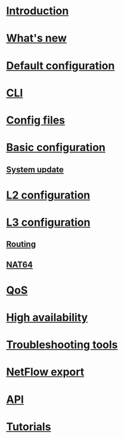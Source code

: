 # [Introduction](index.md)
# [What's new](news.md)
# [Default configuration](default-config.md)
# [CLI](cli/netc-cli.md)
# [Config files](system/system-config.md)
# [Basic configuration](system/basics.md)
## [System update](system/system-update.md)
# [L2 configuration](l2/l2-config.md)
# [L3 configuration](l3/l3-basics.md)
## [Routing](l3/l3-advanced.md)
## [NAT64](l3/l3-nat64.md)
# [QoS](qos/traffic-shaping.md)
# [High availability](ha/vrrp.md)
# [Troubleshooting tools](tools/tshoot.md)
# [NetFlow export](netflow/netflow.md)
# [API](api/api.md)
# [Tutorials](~/tutorials/index.md)
